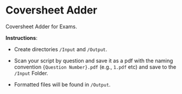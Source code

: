 # Coversheet Adder
Coversheet Adder for Exams.

**Instructions**:
* Create directories `/Input` and `/Output`.

* Scan your script by question and save it as a pdf with the naming convention `{Question Number}.pdf` (e.g., `1.pdf` etc) and save to the `/Input` Folder.

* Formatted files will be found in `/Output`.
